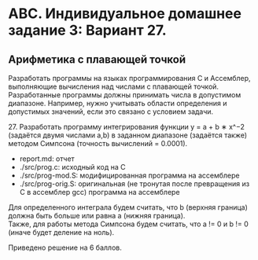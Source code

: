 # АВС. Индивидуальное домашнее задание 3: Вариант 27.

## Арифметика с плавающей точкой

Разработать программы на языках программирования C и Ассемблер, выполняющие вычисления над числами с плавающей точкой. Разработанные программы должны принимать числа в допустимом диапазоне. Например, нужно учитывать области определения и допустимых
значений, если это связано с условием задачи.

27\. Разработать программу интегрирования функции y = a + b ∗ x^−2 (задаётся двумя числами а,b) в заданном диапазоне (задаётся также) методом Симпсона (точность вычислений = 0.0001).  

- report.md: отчет
- ./src/prog.c: исходный код на C
- ./src/prog-mod.S: модифицированная программа на ассемблере
- ./src/prog-orig.S: оригинальная (не тронутая после превращения из C в ассемблер gcc) программа на ассемблере 

Для определенного интеграла будем считать, что b (верхняя граница) должна быть больше или равна a (нижняя граница).  
Также, для работы метода Симпсона будем считать, что а != 0 и b != 0 (иначе будет деление на ноль).

Приведено решение на 6 баллов. 